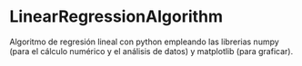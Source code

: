 # LinearRegressionAlgorithm
Algoritmo de regresión lineal con python empleando las librerias numpy (para el cálculo numérico y el análisis de datos) y matplotlib (para graficar).
